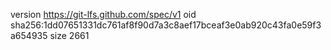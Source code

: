 version https://git-lfs.github.com/spec/v1
oid sha256:1dd07651331dc761af8f90d7a3c8aef17bceaf3e0ab920c43fa0e59f3a654935
size 2661
